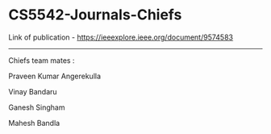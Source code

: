 # CS5542-Journals-Chiefs

Link of publication - https://ieeexplore.ieee.org/document/9574583 

_________________________
Chiefs team mates : 

Praveen Kumar Angerekulla

Vinay Bandaru

Ganesh Singham

Mahesh Bandla
